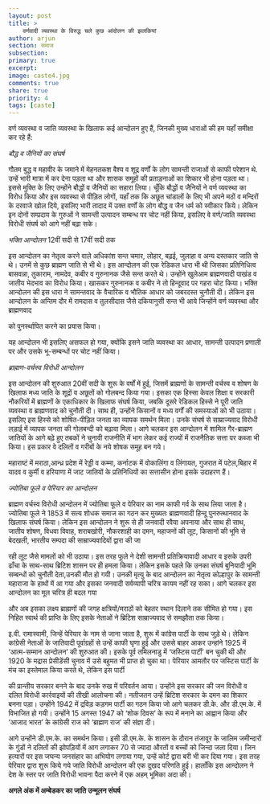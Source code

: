 ```yaml
---
layout: post
title: >
    वर्णवादी व्यवस्था के विरुद्ध चले कुछ आंदोलन की झलकियां
author: arjun
section: समाज
subsection:
primary: true
excerpt:
image: caste4.jpg
comments: true
share: true
priority: 4
tags: [caste]
---
```


वर्ण व्यवस्था व जाति व्यवस्था के खिलाफ कई आन्दोलन हुए हैं, जिनकी मुख्य धाराओं की हम यहाँ समीक्षा कर रहे हैं:

*बौद्ध व जैनियों का संघर्ष*

गौतम बुद्ध व महावीर के जमाने में मेहनतकश वैश्य व शूद्र वर्णों के लोग सामन्ती राजाओं से काफी परेशान थे. उन्हें भारी मात्रा में कर देना पड़ता था और शासक समूहों की प्रताड़नाओं का शिकार भी होना पड़ता था। इससे मुक्ति के लिए उन्होंने बौद्धों व जैनियों का सहारा लिया। चूँकि बौद्धों व जैनियों ने वर्ण व्यवस्था का विरोध किया और इस व्यवस्था से पीड़ित लोगों, यहाँ तक कि अछूत चांडालों के लिए भी अपने मठों व मन्दिरों के दरवाजे खोल दिये, इसलिए भारी तादाद में उक्त वर्णों के लोग बौद्ध व जैन धर्म को स्वीकार किये। लेकिन इन दोनों सम्प्रदाय के गुरुओं ने सामन्ती उत्पादन सम्बन्ध पर चोट नहीं किया, इसलिए वे वर्ण/जाति व्यवस्था विरोधी संघर्ष को आगे नहीं बढ़ा सके।

*भक्ति आन्दोलन* 12वीं सदी से 17वीं सदी तक

इस आन्दोलन का नेतृत्व करने वाले अधिकांश सन्त चमार, लोहार, बढ़ई, जुलाहा व अन्य दस्तकार जाति से थे। उनमें से कुछ ब्राह्मण जाति से भी थे। इस आन्दोलन की एक रेडिकल धारा भी थी जिसका प्रतिनिधित्व बासवन्ना, तुकाराम, नामदेव, कबीर व गुरुनानक जैसे सन्त करते थे। उन्होंने खुलेआम ब्राह्मणवादी पाखंड व जातीय भेदभाव का विरोध किया। खासकर गुरुनानक व कबीर ने तो हिन्दूवाद पर गहरा चोट किया। भक्ति आन्दोलन की इस धारा ने सामन्तवाद के वैचारिक व भौतिक आधार को जबरदस्त चुनौती दी। लेकिन इस आन्दोलन के अन्तिम दौर में रामदास व तुलसीदास जैसे दकियानुसी सन्त भी आये जिन्होंने वर्ण व्यवस्था और ब्राह्मणवाद

को पुनर्स्थापित करने का प्रयास किया।

यह आन्दोलन भी इसलिए असफल हो गया, क्योंकि इसने जाति व्यवस्था का आधार, सामन्ती उत्पादन प्रणाली पर और उसके भू-सम्बन्धों पर चोट नहीं किया।

*ब्राह्मण-वर्चस्व विरोधी आन्दोलन*

इस आन्दोलन की शुरुआत 20वीं सदी के शुरू के वर्षों में हुई, जिसमें ब्राह्मणों के सामन्ती वर्चस्व व शोषण के खिलाफ मध्य जाति के शूद्रों व अछूतों को गोलबन्द किया गया। इसका एक हिस्सा केवल शिक्षा व सरकारी नौकरियों में ब्राह्मणों के एकाधिकार के खिलाफ संघर्ष किया, जबकि दूसरे रेडिकल हिस्से ने पूरी जाति व्यवस्था व ब्राह्मणवाद को चुनौती दी। साथ ही, उन्होंने किसानों व मध्य वर्गों की समस्याओं को भी उठाया। इसलिए इस हिस्से को शोषित-पीड़ित जनता का व्यापक समर्थन मिला। उनके संघर्ष से साम्राज्यवाद विरोधी लड़ाई में व्यापक जनता की गोलबन्दी को बढ़ावा मिला। आगे चलकर इस आन्दोलन में शामिल गैर-ब्राह्मण जातियों के आगे बढ़े हुए तबकों ने चुनावी राजनीति में भाग लेकर कई राज्यों में राजनैतिक सत्ता पर कब्जा भी किया। इस प्रकार वे दलितों व गरीबों के नये शोषक समूह बन गये।

महाराष्टं में मराठा,आन्ध्र प्रदेश में रेड्डी व कम्मा, कर्नाटक में वोकालिंगा व लिंगायत, गुजरात में पटेल,बिहार में यादव व कुर्मी व हरियाणा में जाट जातियों के प्रतिनिधियों का सत्तासीन होना इसके उदाहरण हैं।

*ज्योतिबा फूले व पेरियार का आन्दोलन*

ब्राह्मण वर्चस्व विरोधी आन्दोलन में ज्योतिबा फूले व पेरियार का नाम काफी गर्व के साथ लिया जाता है। ज्योतिबा फूले ने 1853 में सत्य शोधक समाज का गठन कर मुख्यतः ब्राह्मणवादी हिन्दू पुनरुत्थानवाद के खिलाफ संघर्ष किया। लेकिन इस आन्दोलन ने शुरू से ही जनवादी रवैया अपनाया और साथ ही साथ, जातीय शोषण, विधवा विवाह, शराबखोरी, नौकरशाही का दमन, महाजनों की लूट, किसानों की भूमि से बेदखली, भारतीय सम्पदा की साम्राज्यवादियों द्वारा की जा

रही लूट जैसे मामलों को भी उठाया। इस तरह फूले ने देशी सामन्ती प्रतिक्रियावादी आधार व इसके उपरी ढाँचा के साथ-साथ ब्रिटिश शासन पर ही हमला किया। लेकिन इसके पहले कि उनका संघर्ष बुनियादी भूमि सम्बन्धों को चुनौती देता,उनकी मौत हो गयी। उनकी मृत्यु के बाद आन्दोलन का नेतृत्व कोल्हापुर के सामन्ती महाराजा के हाथों में आ गया और इसका जनवादी सर्वव्यापी चरित्र कायम नहीं रह सका। आगे चलकर इस आन्दोलन का मूल चरित्र ही बदल गया

और अब इसका लक्ष्य ब्राह्मणों की जगह क्षत्रियों/मराठों को बेहतर स्थान दिलाने तक सीमित हो गया। इस निहित स्वार्थ की प्राप्ति के लिए इसके नेताओं ने ब्रिटिश साम्राज्यवाद से समझौता तक किया।

इ.वी. रामास्वामी, जिन्हें पेरियार के नाम से जाना जाता है, शुरू में कांग्रेस पार्टी के साथ जुड़े थे। लेकिन कांग्रेसी नेताओं के जातिवादी पूर्वाग्रहों से उन्हें काफी घृणा हुई और उससे बाहर आकर उन्हांने 1925 में ‘आत्म-सम्मान आन्दोलन’ की शुरुआत की। इसके पूर्व तमिलनाडु में ‘जस्टिस पार्टी’ बन चुकी थी और 1920 के मद्रास प्रेसीडेंसी चुनाव में उसे बहुमत भी प्राप्त हो चुका था। पेरियार आमतौर पर जस्टिस पार्टी के मंच का इस्तेमाल किया करते थे, लेकिन इस पार्टी

की प्रान्तीय सरकार बनने के बाद उनके रुख में परिवर्तन आया। उन्होंने इस सरकार की जन विरोधी व दलित विरोधी कार्रवाइयों की तीखी आलोचना की। नतीजतन उन्हें ब्रिटिश सरकार के दमन का शिकार बनना पड़ा। उन्होंने 1942 में द्रविड़ कड़गम पार्टी का गठन किया जो आगे चलकर डी.के. और डी.एम.के. में विभाजित हो गयी। उन्होंने 15 अगस्त 1947 को ‘शोक दिवस’ के रूप में मनाने का आह्वान किया और ‘आजाद भारत’ के कांग्रेसी राज को ‘ब्राह्मण राज’ की संज्ञा दी।

आगे उन्होंने डी.एम.के. का समर्थन किया। इसी डी.एम.के. के शासन के दौरान तंजावूर के जालिम जमीन्दारों के गुंडों ने दलितों की झोपड़ियों में आग लगाकर 70 से ज्यादा औरतों व बच्चों को जिन्दा जला दिया। जिन हत्यारों पर इस जघन्य जनसंहार का अभियोग लगाया गया, उन्हें कोर्ट द्वारा बरी भी कर दिया गया। इस तरह पेरियार द्वारा शुरू किये गये जाति विरोधी आन्दोलन की एक दुखद परिणति हुई। हालाँकि इस आन्दोलन ने देश के स्तर पर जाति विरोधी भावना पैदा करने में एक अहम् भूमिका अदा की।

**अगले अंक में अम्बेडकर का जाति उन्मूलन संघर्ष**